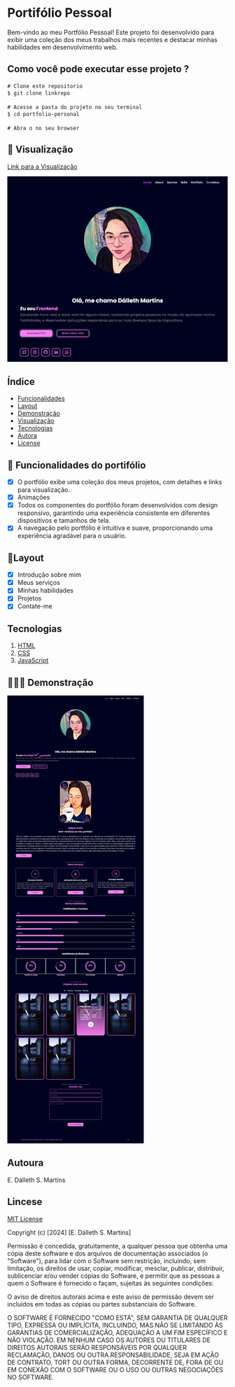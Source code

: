 # Portifólio Pessoal

Bem-vindo ao meu Portfólio Pessoal! Este projeto foi desenvolvido para exibir uma coleção dos meus trabalhos mais recentes e destacar minhas habilidades em desenvolvimento web.

## Como você pode executar esse projeto ?
 
 ```
 # Clone este repositorio
 $ git clone linkrepo

 # Acesse a pasta do projeto no seu terminal
 $ cd portfolio-personal
 
 # Abra o no seu browser
 ```

## 👀 Visualização

[Link para a Visualização](https://dalleth-martinss.github.io/personal-portfolio)

![MeuPortfolio](./assets/img-readme.png)

## Índice

- <a href="#funcionalidades"> Funcionalidades </a>
- <a href="#layout">Layout</a>
- <a href="#demonstração">Demonstração</a>
- <a href="#visualização">Visualização</a>
- <a href="#tecnologias">Tecnologias</a>
- <a href="#autora"> Autora</a>
- <a href="#license"> License</a>

## 📲 Funcionalidades do portifólio

- [x] O portfólio exibe uma coleção dos meus projetos, com detalhes e links para visualização.
- [x] Animações
- [x] Todos os componentes do portfólio foram desenvolvidos com design responsivo, garantindo uma experiência consistente em diferentes dispositivos e tamanhos de tela.
- [x] A navegação pelo portfólio é intuitiva e suave, proporcionando uma experiência agradável para o usuário.

## 📑Layout

- [x] Introdução sobre mim
- [x] Meus serviços
- [x] Minhas habilidades
- [x] Projetos
- [x] Contate-me

## Tecnologias

 1. [HTML](https://developer.mozilla.org/pt-BR/docs/Web/HTML)
 2. [CSS](https://developer.mozilla.org/pt-BR/docs/Web/CSS)
 3. [JavaScript](https://javascript.info/)

## 👩🏻‍💻 Demonstração

![MeuPortfolio](./assets/print-all-page.png)

## Autoura 
E. Dálleth S. Martins

## Lincese 
[MIT License](https://opensource.org/licenses/MIT)

Copyright (c) [2024] [E. Dálleth S. Martins]

Permissão é concedida, gratuitamente, a qualquer pessoa que obtenha uma cópia deste software e dos arquivos de documentação associados (o "Software"), para lidar com o Software sem restrição, incluindo, sem limitação, os direitos de usar, copiar, modificar, mesclar, publicar, distribuir, sublicenciar e/ou vender cópias do Software, e permitir que as pessoas a quem o Software é fornecido o façam, sujeitas às seguintes condições:

O aviso de direitos autorais acima e este aviso de permissão devem ser incluídos em todas as cópias ou partes substanciais do Software.

O SOFTWARE É FORNECIDO "COMO ESTÁ", SEM GARANTIA DE QUALQUER TIPO, EXPRESSA OU IMPLÍCITA, INCLUINDO, MAS NÃO SE LIMITANDO ÀS GARANTIAS DE COMERCIALIZAÇÃO, ADEQUAÇÃO A UM FIM ESPECÍFICO E NÃO VIOLAÇÃO. EM NENHUM CASO OS AUTORES OU TITULARES DE DIREITOS AUTORAIS SERÃO RESPONSÁVEIS POR QUALQUER RECLAMAÇÃO, DANOS OU OUTRA RESPONSABILIDADE, SEJA EM AÇÃO DE CONTRATO, TORT OU OUTRA FORMA, DECORRENTE DE, FORA DE OU EM CONEXÃO COM O SOFTWARE OU O USO OU OUTRAS NEGOCIAÇÕES NO SOFTWARE.





